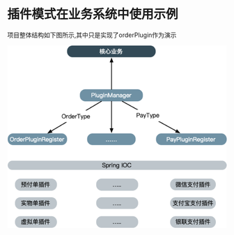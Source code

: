 # 插件模式在业务系统中使用示例

项目整体结构如下图所示,其中只是实现了orderPlugin作为演示

![结构图](https://github.com/mrdear/microkernel-biz/raw/master/image/microkernel.png)
